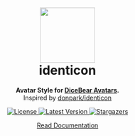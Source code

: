 <h1 align="center"><img src="https://dicebear.com/api/identicon/1.svg" width="124" /> <br />identicon</h1>
<p align="center">
  <strong>Avatar Style for <a href="https://dicebear.com/">DiceBear Avatars</a>.</strong><br />
  Inspired by <a href="https://github.com/donpark/identicon">donpark/identicon</a>
</p>

<p align="center">
    <a href="https://github.com/dicebear/dicebear/blob/main/LICENSE" target="_blank">
        <img src="https://img.shields.io/github/license/dicebear/avatars.svg?style=flat-square" alt="License">
    </a>
    <a href="https://www.npmjs.com/package/@dicebear/avatars-identicon-sprites" target="_blank-sprites">
        <img src="https://img.shields.io/npm/v/@dicebear/avatars-identicon-sprites.svg?style=flat-square" alt="Latest Version">
    </a>
    <a href="https://github.com/dicebear/dicebear/stargazers" target="_blank">
        <img src="https://img.shields.io/github/stars/dicebear/avatars?style=flat-square" alt="Stargazers">
    </a>
</p>

<p align="center">
  <a href="https://dicebear.com/styles/identicon">
    Read Documentation
  </a>
</p>
